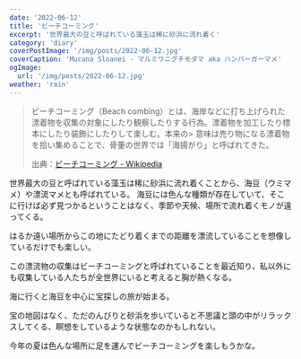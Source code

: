 ```yaml
---
date: '2022-06-12'
title: 'ビーチコーミング'
excerpt: '世界最大の豆と呼ばれている藻玉は稀に砂浜に流れ着く'
category: 'diary'
coverPostImage: '/img/posts/2022-06-12.jpg'
coverCaption: 'Mucuna Sloanei - マルミワニグチモダマ aka ハンバーガーマメ'
ogImage:
  url: '/img/posts/2022-06-12.jpg'
weather: 'rain'
---
```


> ビーチコーミング（Beach combing）とは、海岸などに打ち上げられた漂着物を収集の対象にしたり観察したりする行為。漂着物を加工したり標本にしたり装飾にしたりして楽しむ。本来の> 意味は売り物になる漂着物を拾い集めることで、骨董の世界では「海揚がり」と呼ばれてきた。
>
> 出典：[ビーチコーミング - Wikipedia](https://ja.wikipedia.org/wiki/%E3%83%93%E3%83%BC%E3%83%81%E3%82%B3%E3%83%BC%E3%83%9F%E3%83%B3%E3%82%B0 "ビーチコーミング")

世界最大の豆と呼ばれている藻玉は稀に砂浜に流れ着くことから、海豆（ウミマメ）や漂流マメとも呼ばれている。
海豆には色んな種類が存在していて、そこに行けば必ず見つかるということはなく、季節や天候、場所で流れ着くモノが違ってくる。

はるか遠い場所からこの地にたどり着くまでの距離を漂流していることを想像しているだけでも楽しい。

この漂流物の収集はビーチコーミングと呼ばれていることを最近知り、私以外にも収集している人たちが全世界にいると考えると胸が熱くなる。

海に行くと海豆を中心に宝探しの旅が始まる。

宝の地図はなく、ただのんびりと砂浜を歩いていると不思議と頭の中がリラックスしてくる、瞑想をしているような状態なのかもしれない。

今年の夏は色んな場所に足を運んでビーチコーミングを楽しもうかな。
